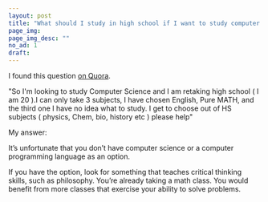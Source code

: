 ```yaml
---
layout: post
title: "What should I study in high school if I want to study computer science?"
page_img: 
page_img_desc: ""
no_ad: 1
draft: 
---
```


I found this question <a href="https://www.quora.com/What-should-I-study-in-high-school-if-I-want-to-study-computer-science">on Quora</a>.

"So I'm looking to study Computer Science and I am retaking high school ( I am 20 ).I can only take 3 subjects, I have chosen English, Pure MATH, and the third one I have no idea what to study. I get to choose out of HS subjects ( physics, Chem, bio, history etc ) please help"

My answer: 

It’s unfortunate that you don’t have computer science or a computer programming language as an option.

If you have the option, look for something that teaches critical thinking skills, such as philosophy. You’re already taking a math class. You would benefit from more classes that exercise your ability to solve problems.
